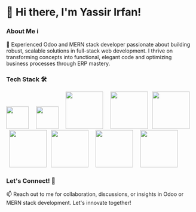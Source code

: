 # 👋 Hi there, I'm Yassir Irfan!

### About Me ℹ️

🌟 Experienced Odoo and MERN stack developer passionate about building robust, scalable solutions in full-stack web development. I thrive on transforming concepts into functional, elegant code and optimizing business processes through ERP mastery.

### Tech Stack 🛠️

<img src="https://cdn.jsdelivr.net/gh/devicons/devicon/icons/python/python-original-wordmark.svg" width="60"/> &nbsp; &nbsp;
<img src="https://cdn.jsdelivr.net/gh/devicons/devicon/icons/javascript/javascript-original.svg" width="60"/> &nbsp; &nbsp;
[<img src="https://cdn.jsdelivr.net/gh/devicons/devicon/icons/nodejs/nodejs-original-wordmark.svg" width="100"/>](https://nodejs.org/) &nbsp; &nbsp;
[<img src="https://cdn.jsdelivr.net/gh/devicons/devicon/icons/react/react-original.svg" width="100"/>](https://reactjs.org/) &nbsp;
[<img src="https://cdn.jsdelivr.net/gh/devicons/devicon/icons/postgresql/postgresql-original.svg" width="100"/>](https://www.postgresql.org/) &nbsp; &nbsp;
[<img src="https://cdn.jsdelivr.net/gh/devicons/devicon/icons/nginx/nginx-original.svg" width="100"/>](https://www.nginx.com/) &nbsp;
[<img src="https://cdn.jsdelivr.net/gh/devicons/devicon/icons/bootstrap/bootstrap-original.svg" width="100"/>](https://getbootstrap.com/) &nbsp; &nbsp;
[<img src="https://cdn.jsdelivr.net/gh/devicons/devicon/icons/amazonwebservices/amazonwebservices-original.svg" width="100"/>](https://aws.amazon.com/) &nbsp; &nbsp;
[<img src="https://cdn.jsdelivr.net/gh/devicons/devicon/icons/jquery/jquery-original.svg" width="100"/>](https://jquery.com/)

### Let's Connect! 🌟

📫 Reach out to me for collaboration, discussions, or insights in Odoo or MERN stack development. Let's innovate together!
